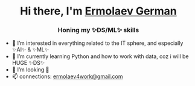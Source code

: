<h1 align="center">Hi there, I'm <a href="https://www.linkedin.com/in/fful/" target="_blank">Ermolaev German</a> </h1>
<h3 align="center">Honing my ✨DS/ML✨ skills</h3>

- 👀 I’m interested in everything related to the IT sphere, and especially ✨AI✨ & ✨ML✨
- 🌱 I’m currently learning Python and how to work with data, coz i will be HUGE ✨DS✨
- 💞️ I’m looking 👀
- 📫 connections: ermolaev4work@gmail.com

<!---
Fful/Fful is a ✨ special ✨ repository because its `README.md` (this file) appears on your GitHub profile.
You can click the Preview link to take a look at your changes.
--->
